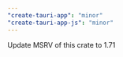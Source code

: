 ```yaml
---
"create-tauri-app": "minor"
"create-tauri-app-js": "minor"
---
```


Update MSRV of this crate to 1.71